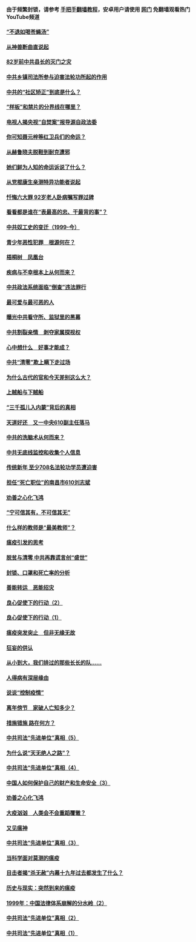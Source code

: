 #### 由于频繁封锁，请参考 [手把手翻墙教程](https://github.com/gfw-breaker/guides/wiki/)，安卓用户请使用 [网门](https://github.com/gfw-breaker/nogfw/blob/master/dl.md?t=04150001) 免翻墙观看热门YouTube频道 

#### [“不退如喝苍蝇汤”](../pages/19/423287.md?t=04150001) 

#### [从神兽断曲直说起](../pages/19/423201.md?t=04150001) 

#### [82岁前中共县长的灭门之灾](../pages/19/423055.md?t=04150001) 

#### [中共乡镇司法所参与迫害法轮功所起的作用](../pages/19/423064.md?t=04150001) 

#### [中共的“社区矫正”到底是什么？](../pages/19/422870.md?t=04150001) 

#### [“样板”和禁片的分界线在哪里？](../pages/19/422704.md?t=04150001) 

#### [电视人揭央视“自焚案”报导源自政法委](../pages/19/422770.md?t=04150001) 

#### [你可知聂元梓等红卫兵们的命运？](../pages/19/422848.md?t=04150001) 

#### [从赫鲁晓夫脱鞋到耐克遭邪](../pages/19/422826.md?t=04150001) 

#### [她们鲜为人知的命运诉说了什么？](../pages/19/422754.md?t=04150001) 

#### [从党棍康生亲测特异功能者说起](../pages/19/422657.md?t=04150001) 

#### [忏悔六大罪 92岁老人卧病嘱写罪过碑](../pages/19/422750.md?t=04150001) 

#### [看看都是谁在“表最高的忠、干最背的事”？](../pages/19/422703.md?t=04150001) 

#### [中共奴工史的变迁（1999-今）](../pages/19/422656.md?t=04150001) 

#### [青少年恶性犯罪　根源何在？](../pages/19/422449.md?t=04150001) 

#### [梧桐树　凤凰台](../pages/19/422442.md?t=04150001) 

#### [疾病与不幸根本上从何而来？](../pages/19/422438.md?t=04150001) 

#### [中共政法系统面临“倒查”违法罪行](../pages/19/422497.md?t=04150001) 

#### [最可爱与最可恶的人](../pages/19/422448.md?t=04150001) 

#### [曝光中共看守所、监狱里的黑幕](../pages/19/422390.md?t=04150001) 

#### [中共割裂亲情　剥夺家属探视权](../pages/19/422364.md?t=04150001) 

#### [心中想什么　好事才能成？](../pages/19/422318.md?t=04150001) 

#### [中共“清零”欺上瞒下走过场](../pages/19/422306.md?t=04150001) 

#### [为什么古代的官和今天差别这么大？](../pages/19/422228.md?t=04150001) 

#### [上贼船与下贼船](../pages/19/422276.md?t=04150001) 

#### [“三千孤儿入内蒙”背后的真相](../pages/19/422229.md?t=04150001) 

#### [天道好还　又一中央610副主任落马](../pages/19/422155.md?t=04150001) 

#### [中共的洗脑术从何而来？](../pages/19/422154.md?t=04150001) 

#### [中共无底线监控和收集个人信息](../pages/19/422039.md?t=04150001) 

#### [传统新年 至少708名法轮功学员遭迫害](../pages/19/421946.md?t=04150001) 

#### [担任“死亡职位”的南昌市610刘志斌](../pages/19/421957.md?t=04150001) 

#### [劝善之心化飞鸿](../pages/19/421164.md?t=04150001) 

#### [“宁可信其有，不可信其无”](../pages/19/421691.md?t=04150001) 

#### [什么样的教师是“最美教师”？](../pages/19/421755.md?t=04150001) 

#### [瘟疫引发的思考](../pages/19/421594.md?t=04150001) 

#### [脱贫与清零 中共再靠谎言创“盛世”](../pages/19/421590.md?t=04150001) 

#### [封锁、口罩和死亡率的分析](../pages/19/421495.md?t=04150001) 

#### [善能转运　恶能招灾](../pages/19/421334.md?t=04150001) 

#### [良心促使下的行动（2）](../pages/19/421361.md?t=04150001) 

#### [良心促使下的行动（1）](../pages/19/421302.md?t=04150001) 

#### [瘟疫突发突止　但非无缘无故](../pages/19/421281.md?t=04150001) 

#### [狂妄的供认](../pages/19/421199.md?t=04150001) 

#### [从小到大，我们排过的那些长长的队……](../pages/19/421243.md?t=04150001) 

#### [人得病有深层缘由](../pages/19/420864.md?t=04150001) 

#### [说说“控制疫情”](../pages/19/420831.md?t=04150001) 

#### [离年傍节　家破人亡知多少？](../pages/19/420563.md?t=04150001) 

#### [措施错施  路在何方？](../pages/19/420076.md?t=04150001) 

#### [中共司法“先进单位”真相（5）](../pages/19/419453.md?t=04150001) 

#### [为什么说“天无绝人之路”？](../pages/19/419618.md?t=04150001) 

#### [中共司法“先进单位”真相（4）](../pages/19/419452.md?t=04150001) 

#### [中国人如何保护自己的财产和生命安全（3）](../pages/19/419405.md?t=04150001) 

#### [劝善之心化飞鸿](../pages/19/418758.md?t=04150001) 

#### [大疫汹汹　人类会不会重蹈覆辙？](../pages/19/419691.md?t=04150001) 

#### [又见瘟神](../pages/19/419225.md?t=04150001) 

#### [中共司法“先进单位”真相（3）](../pages/19/419451.md?t=04150001) 

#### [当科学面对莫测的瘟疫](../pages/19/419625.md?t=04150001) 

#### [目击者揭“杀无赦”内幕十九年过去都发生了什么？](../pages/19/419617.md?t=04150001) 

#### [历史与现实：突然到来的瘟疫](../pages/19/419619.md?t=04150001) 

#### [1999年：中国法律体系崩解的分水岭（2）](../pages/19/419455.md?t=04150001) 

#### [中共司法“先进单位”真相（2）](../pages/19/419450.md?t=04150001) 

#### [中共司法“先进单位”真相（1）](../pages/19/419449.md?t=04150001) 

